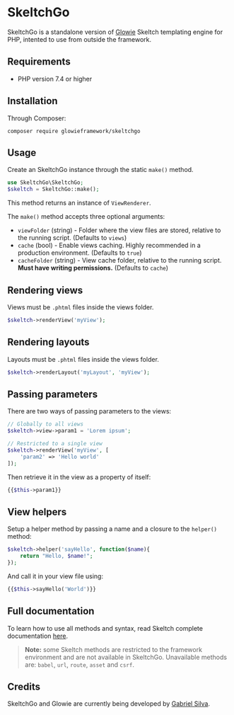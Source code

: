 # SkeltchGo
SkeltchGo is a standalone version of [Glowie](https://github.com/glowieframework/glowie) Skeltch templating engine for PHP, intented to use from outside the framework.

## Requirements
- PHP version 7.4 or higher

## Installation
Through Composer:
```
composer require glowieframework/skeltchgo
```

## Usage
Create an SkeltchGo instance through the static `make()` method.

```php
use SkeltchGo\SkeltchGo;
$skeltch = SkeltchGo::make();
```

This method returns an instance of `ViewRenderer`.

The `make()` method accepts three optional arguments:

- `viewFolder` (string) - Folder where the view files are stored, relative to the running script. (Defaults to `views`)
- `cache` (bool) - Enable views caching. Highly recommended in a production environment. (Defaults to `true`)
- `cacheFolder` (string) - View cache folder, relative to the running script. **Must have writing permissions.** (Defaults to `cache`)

## Rendering views
Views must be `.phtml` files inside the views folder.

```php
$skeltch->renderView('myView');
```

## Rendering layouts
Layouts must be `.phtml` files inside the views folder.

```php
$skeltch->renderLayout('myLayout', 'myView');
```

## Passing parameters
There are two ways of passing parameters to the views:

```php
// Globally to all views
$skeltch->view->param1 = 'Lorem ipsum';

// Restricted to a single view
$skeltch->renderView('myView', [
    'param2' => 'Hello world'
]);
```

Then retrieve it in the view as a property of itself:

```php
{{$this->param1}}
```

## View helpers
Setup a helper method by passing a name and a closure to the `helper()` method:

```php
$skeltch->helper('sayHello', function($name){
    return "Hello, $name!";
});
```

And call it in your view file using:

```php
{{$this->sayHello('World')}}
```

## Full documentation
To learn how to use all methods and syntax, read Skeltch complete documentation [here](https://glowie.tk/docs/latest/extra/skeltch).

> **Note:** some Skeltch methods are restricted to the framework environment and are not available in SkeltchGo. Unavailable methods are: `babel`, `url`, `route`, `asset` and `csrf`.

## Credits
SkeltchGo and Glowie are currently being developed by [Gabriel Silva](https://eugabrielsilva.tk).